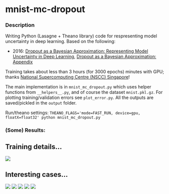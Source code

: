 # mnist-mc-dropout


### Description

Writing Python (Lasagne + Theano library) code for respresenting model uncertainty in deep learning. Based on the following:

* 2016: [Dropout as a Bayesian Approximation: Representing Model Uncertainty in Deep Learning](https://arxiv.org/abs/1506.02142), [Dropout as a Bayesian Approximation: Appendix](https://arxiv.org/abs/1506.02157)

Training takes about less than 3 hours (for 3000 epochs) minutes with GPU; thanks [National Supercomputing Centre (NSCC) Singapore](http://www.nscc.sg)!

The main implementation is in ```mnist_mc_dropout.py``` which uses helper functions from ```__helpers__.py```, and of course the dataset ```mnist.pkl.gz```. For plotting training/validation errors see ```plot_error.py```. All the outputs are saved/pickled in the ```output``` folder.

Run/theano settings: ```THEANO_FLAGS='mode=FAST_RUN, device=gpu, floatX=float32' python mnist_mc_dropout.py```


### (Some) Results:

## Training details...

<img src="errors.jpg">

## Interesting cases...

<img src="index_8.jpg">

<img src="index_15.jpg">

<img src="index_18.jpg">

<img src="index_20.jpg">

<img src="index_35.jpg">
